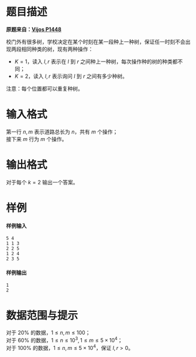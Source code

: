 
# 题目描述

**原题来自：[Vijos P1448](https://vijos.org/p/1448)**  

校门外有很多树，学校决定在某个时刻在某一段种上一种树，保证任一时刻不会出现两段相同种类的树，现有两种操作：  

+ $K=1$，读入 $l,r$ 表示在 $l$ 到 $r$ 之间种上一种树，每次操作种的树的种类都不同；
+ $K=2$，读入 $l,r$ 表示询问 $l$ 到 $r$ 之间有多少种树。

注意：每个位置都可以重复种树。

# 输入格式

第一行 $n,m$ 表示道路总长为 $n$，共有 $m$ 个操作；  
接下来 $m$ 行为 $m$ 个操作。

# 输出格式

对于每个 $k=2$ 输出一个答案。

# 样例

#### 样例输入
```plain
5 4
1 1 3
2 2 5
1 2 4
2 3 5
```

#### 样例输出
```plain
1
2
```


# 数据范围与提示

对于 $20\%$ 的数据，$1\le n,m\le 100$；  
对于 $60\%$ 的数据，$1\le n\le 10^3,1\le m\le 5\times 10^4$；  
对于 $100\%$ 的数据，$1\le n,m\le 5\times 10^4$，保证 $l,r\gt 0$。

